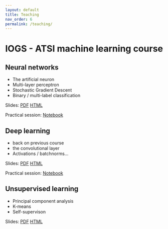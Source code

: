 ```yaml
---
layout: default
title: Teaching
nav_order: 6
permalink: /teaching/
---
```


# IOGS - ATSI machine learning course

## Neural networks

- The artificial neuron
- Multi-layer perceptron
- Stochastic Gradient Descent
- Binary / multi-label classification

Slides: [PDF](/files/course/iogs_neural_networks/neural_networks_compressed.pdf) [HTML](/files/course/iogs_neural_networks/neural_networks.html)

Practical session: [Notebook](/files/course/iogs_neural_networks/2023_iogs_ml_nn_practical_session.ipynb)

## Deep learning

- back on previous course
- the convolutional layer
- Activations / batchnorms...

Slides: [PDF](/files/course/iogs_neural_networks/deep_learning_compressed.pdf) [HTML](/files/course/iogs_neural_networks/deep_learning.html)

Practical session: [Notebook](/files/course/iogs_neural_networks/2023_iogs_ml_deep_session.ipynb)

## Unsupervised learning

- Principal component analysis
- K-means
- Self-supervison

Slides: [PDF](/files/course/iogs_neural_networks/unsupervised_compressed.pdf) [HTML](/files/course/iogs_neural_networks/unsupervised.html)

